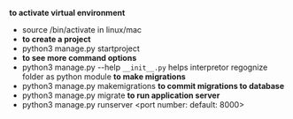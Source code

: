 __to activate virtual environment__
- source <path>/bin/activate in linux/mac
- __to create a project__
- python3 manage.py startproject  <name of the project>
- __to see more command options__
- python3 manage.py --help
`__init__.py` helps interpretor regognize folder as python module
__to make migrations__
- python3 manage.py makemigrations
 __to commit migrations to database__
- python3 manage.py migrate
__to run application server__
- python3 manage.py runserver <port number: default: 8000>